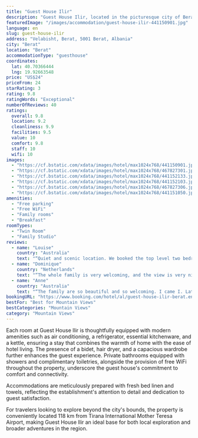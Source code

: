 ```yaml
---
title: "Guest House Ilir"
description: "Guest House Ilir, located in the picturesque city of Berat, presents a serene garden and an inviting terrace for guests seeking tranquility and comfort."
featuredImage: "/images/accommodation/guest-house-ilir-441150901.jpg"
language: en
slug: guest-house-ilir
address: "Velabisht, Berat, 5001 Berat, Albania"
city: "Berat"
location: "Berat"
accommodationType: "guesthouse"
coordinates:
  lat: 40.70366444
  lng: 19.92663548
price: "US$24"
priceFrom: 24
starRating: 3
rating: 9.8
ratingWords: "Exceptional"
numberOfReviews: 40
ratings:
  overall: 9.8
  location: 9.2
  cleanliness: 9.9
  facilities: 9.5
  value: 10
  comfort: 9.8
  staff: 10
  wifi: 10
images:
  - "https://cf.bstatic.com/xdata/images/hotel/max1024x768/441150901.jpg?k=d666896a069cd98aea7faa5bf4fe067358b155c32510cc5f92d9ad64f653ca87&o=&hp=1"
  - "https://cf.bstatic.com/xdata/images/hotel/max1024x768/467827301.jpg?k=c2483a3e42b06daf2162a05664667311555190d2145eeedb12a5ab32ae3bf17a&o=&hp=1"
  - "https://cf.bstatic.com/xdata/images/hotel/max1024x768/441152133.jpg?k=89acbe44531afe16f63152377d76c197c9c40f09708af438de283b87b4d8a9c5&o=&hp=1"
  - "https://cf.bstatic.com/xdata/images/hotel/max1024x768/441152103.jpg?k=caacb5728f59ededd428020d05c0582f0e2d26fb43478662c1d9c3ca55fb3a0f&o=&hp=1"
  - "https://cf.bstatic.com/xdata/images/hotel/max1024x768/467827306.jpg?k=41e5f41fc92743d5cf3d88a0458f4571b76051fe611b0cfc0f555172ec7fb8ac&o=&hp=1"
  - "https://cf.bstatic.com/xdata/images/hotel/max1024x768/441151050.jpg?k=dd27db96e247533f32ec3f3f0becb7370a560ea455cae185679d4c107653112d&o=&hp=1"
amenities:
  - "Free parking"
  - "Free WiFi"
  - "Family rooms"
  - "Breakfast"
roomTypes:
  - "Twin Room"
  - "Family Studio"
reviews:
  - name: "Louise"
    country: "Australia"
    text: "“Quiet and scenic location. We booked the top level two bedroom apartment which is accessed up three flights of external stairs. The accommodation was very comfortable, clean and tidy. The kitchen was well equipped. Good sized living area with...”"
  - name: "Dominique"
    country: "Netherlands"
    text: "“The whole family is very welcoming, and the view is very nice.”"
  - name: "Anne"
    country: "Australia"
    text: "“The family are so beautiful and so welcoming. I came I. Late and I received hugs and a beautiful welcome. I absolutely loved it here and their genuine kindness. HIGHLY RECOMMEND. Breakfast was amazing too.”"
bookingURL: "https://www.booking.com/hotel/al/guest-house-ilir-berat.en-gb.html?aid=8035640"
bestFor: "Best for Mountain Views"
bestCategories: "Mountain Views"
category: "Mountain Views"
---
```


Each room at Guest House Ilir is thoughtfully equipped with modern amenities such as air conditioning, a refrigerator, essential kitchenware, and a kettle, ensuring a stay that combines the warmth of home with the ease of hotel living. The presence of a bidet, hair dryer, and a capacious wardrobe further enhances the guest experience. Private bathrooms equipped with showers and complimentary toiletries, alongside the provision of free WiFi throughout the property, underscore the guest house's commitment to comfort and connectivity.

Accommodations are meticulously prepared with fresh bed linen and towels, reflecting the establishment's attention to detail and dedication to guest satisfaction. 

For travelers looking to explore beyond the city's bounds, the property is conveniently located 118 km from Tirana International Mother Teresa Airport, making Guest House Ilir an ideal base for both local exploration and broader adventures in the region.
